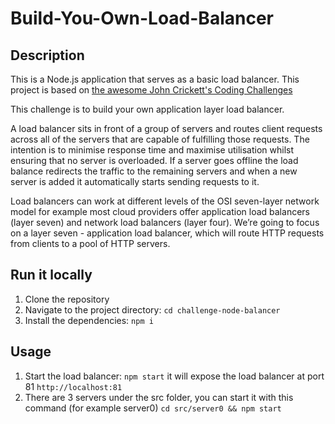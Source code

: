 # Build-You-Own-Load-Balancer

## Description

This is a Node.js application that serves as a basic load balancer.
This project is based on [the awesome John Crickett's Coding Challenges](https://codingchallenges.fyi/challenges/challenge-load-balancer)

This challenge is to build your own application layer load balancer.

A load balancer sits in front of a group of servers and routes client requests across all of the servers that are capable of fulfilling those requests. The intention is to minimise response time and maximise utilisation whilst ensuring that no server is overloaded. If a server goes offline the load balance redirects the traffic to the remaining servers and when a new server is added it automatically starts sending requests to it.

Load balancers can work at different levels of the OSI seven-layer network model for example most cloud providers offer application load balancers (layer seven) and network load balancers (layer four). We’re going to focus on a layer seven - application load balancer, which will route HTTP requests from clients to a pool of HTTP servers.

## Run it locally

1. Clone the repository
2. Navigate to the project directory: `cd challenge-node-balancer`
3. Install the dependencies: `npm i`

## Usage

1. Start the load balancer: `npm start` it will expose the load balancer at port 81 `http://localhost:81`
2. There are 3 servers under the src folder, you can start it with this command (for example server0) `cd src/server0 && npm start`
